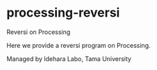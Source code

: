 # processing-reversi
Reversi on Processing

Here we provide a reversi program on Processing.

Managed by Idehara Labo, Tama University
